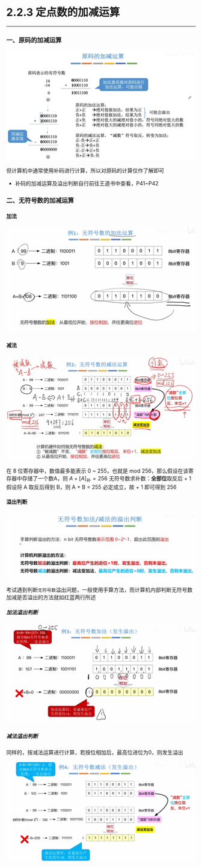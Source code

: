 # 2.2.3 定点数的加减运算

---

### 一、原码的加减运算

![](assets/Pasted%20image%2020250525213558.png)

但计算机中通常使用补码进行计算，所以对原码的计算仅作了解即可

- 补码的加减运算及溢出判断自行前往王道书中查看，P41~P42

### 二、无符号数的加减运算
#### 加法

![](assets/Pasted%20image%2020250525215958.png)
#### 减法

![](assets/Pasted%20image%2020250525220320.png)

在 8 位寄存器中，数值最多能表示 0 ~ 255，也就是 mod 256，那么假设在该寄存器中存储了一个数A，则 $A + [A]_\text{补} = 256$
无符号数求补数：**全部位**取反后 + 1
	假设将 A 取反后得到 B，则 A + B = 255 必定成立，故 + 1 即可得到 256

#### 溢出判断
![](assets/Pasted%20image%2020250525220419.png)
考试遇到判断`无符号数`溢出问题，一般使用手算方法，而计算机内部判断无符号数加减是否溢出的方法就如红蓝两行所述

##### 加法溢出判断

![](assets/Pasted%20image%2020250525220804.png)
##### 减法溢出判断

同样的，按减法运算进行计算，若按位相加后，最高位进位为0，则发生溢出

![](assets/Pasted%20image%2020250525221229.png)
